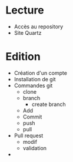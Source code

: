 # Lecture
- Accès au repository
- Site Quartz
# Edition
- Création d'un compte
- Installation de git
- Commandes git
	- clone
	- branch
 		- create branch
	- Add
	- Commit
	- push
	- pull
- Pull request
	- modif
	- validation
- 
